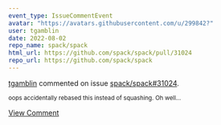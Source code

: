 ```yaml
---
event_type: IssueCommentEvent
avatar: "https://avatars.githubusercontent.com/u/299842?"
user: tgamblin
date: 2022-08-02
repo_name: spack/spack
html_url: https://github.com/spack/spack/pull/31024
repo_url: https://github.com/spack/spack
---
```


<a href='https://github.com/tgamblin' target='_blank'>tgamblin</a> commented on issue <a href='https://github.com/spack/spack/pull/31024' target='_blank'>spack/spack#31024</a>.

<small>oops accidentally rebased this instead of squashing.  Oh well...</small>

<a href='https://github.com/spack/spack/pull/31024' target='_blank'>View Comment</a>